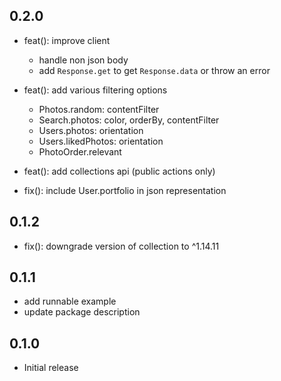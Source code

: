 ## 0.2.0

- feat(): improve client
    - handle non json body
    - add `Response.get` to get `Response.data` or throw an error
    
- feat(): add various filtering options
    - Photos.random: contentFilter
    - Search.photos: color, orderBy, contentFilter
    - Users.photos: orientation
    - Users.likedPhotos: orientation
    - PhotoOrder.relevant
    
- feat(): add collections api (public actions only)

- fix(): include User.portfolio in json representation

## 0.1.2

- fix(): downgrade version of collection to ^1.14.11

## 0.1.1

- add runnable example
- update package description

## 0.1.0

- Initial release
